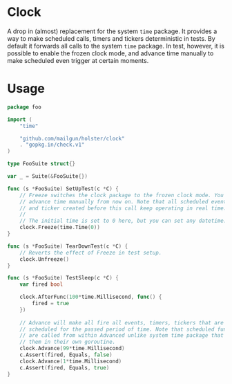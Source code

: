# Clock

A drop in (almost) replacement for the system `time` package. It provides a way
to make scheduled calls, timers and tickers deterministic in tests. By default
it forwards all calls to the system `time` package. In test, however, it is
possible to enable the frozen clock mode, and advance time manually to make
scheduled even trigger at certain moments.

# Usage

```go
package foo

import (
    "time"

    "github.com/mailgun/holster/clock"
    . "gopkg.in/check.v1"
)

type FooSuite struct{}

var _ = Suite(&FooSuite{})

func (s *FooSuite) SetUpTest(c *C) {
    // Freeze switches the clock package to the frozen clock mode. You need to
    // advance time manually from now on. Note that all scheduled events, timers
    // and ticker created before this call keep operating in real time.
    //
    // The initial time is set to 0 here, but you can set any datetime.
    clock.Freeze(time.Time(0))
}

func (s *FooSuite) TearDownTest(c *C) {
    // Reverts the effect of Freeze in test setup.
    clock.Unfreeze()
}

func (s *FooSuite) TestSleep(c *C) {
    var fired bool

    clock.AfterFunc(100*time.Millisecond, func() {
        fired = true
    })
 
    // Advance will make all fire all events, timers, tickers that are
    // scheduled for the passed period of time. Note that scheduled functions
    // are called from within Advanced unlike system time package that calls
    // them in their own goroutine.
    clock.Advance(99*time.Millisecond)
    c.Assert(fired, Equals, false)
    clock.Advance(1*time.Millisecond)
    c.Assert(fired, Equals, true)
}
```
